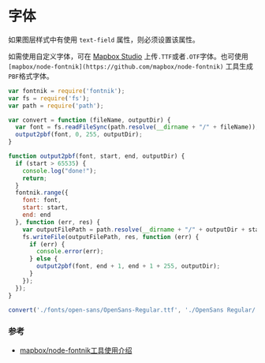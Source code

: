 # 字体

如果图层样式中有使用 `text-field` 属性，则必须设置该属性。

如需使用自定义字体，可在 [Mapbox Studio](https://studio.mapbox.com/) 上传`.TTF`或者`.OTF`字体。也可使用`[mapbox/node-fontnik](https://github.com/mapbox/node-fontnik)` 工具生成`PBF`格式字体。

``` js
var fontnik = require('fontnik');
var fs = require('fs');
var path = require('path');

var convert = function (fileName, outputDir) {
  var font = fs.readFileSync(path.resolve(__dirname + "/" + fileName));
  output2pbf(font, 0, 255, outputDir);
}

function output2pbf(font, start, end, outputDir) {
  if (start > 65535) {
    console.log("done!");
    return;
  }
  fontnik.range({
    font: font,
    start: start,
    end: end
  }, function (err, res) {
    var outputFilePath = path.resolve(__dirname + "/" + outputDir + start + "-" + end + ".pbf");
    fs.writeFile(outputFilePath, res, function (err) {
      if (err) {
        console.error(err);
      } else {
        output2pbf(font, end + 1, end + 1 + 255, outputDir);
      }
    });
  });
}

convert('./fonts/open-sans/OpenSans-Regular.ttf', './OpenSans Regular/');
```

### 参考
- [mapbox/node-fontnik工具使用介绍](https://www.jianshu.com/p/23634e54487e)